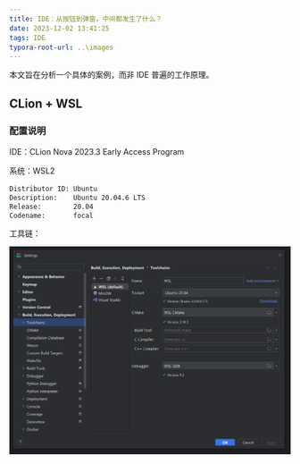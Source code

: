 ```yaml
---
title: IDE：从按钮到弹窗，中间都发生了什么？
date: 2023-12-02 13:41:25
tags: IDE
typora-root-url: ..\images
---
```


本文旨在分析一个具体的案例，而非 IDE 普遍的工作原理。<!--more-->

## CLion + WSL

### 配置说明

IDE：CLion Nova 2023.3 Early Access Program

系统：WSL2

```
Distributor ID: Ubuntu       
Description:    Ubuntu 20.04.6 LTS       
Release:        20.04                    
Codename:       focal    
```

工具链：

![](../images/IDE：从按钮到弹窗，中间都发生了什么？/tool-chain.png)



